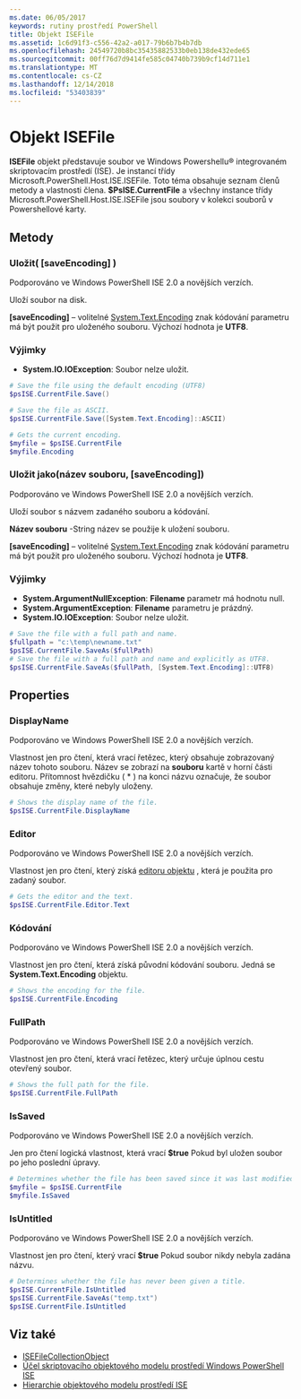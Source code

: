 ```yaml
---
ms.date: 06/05/2017
keywords: rutiny prostředí PowerShell
title: Objekt ISEFile
ms.assetid: 1c6d91f3-c556-42a2-a017-79b6b7b4b7db
ms.openlocfilehash: 24549720b8bc35435882533b0eb138de432ede65
ms.sourcegitcommit: 00ff76d7d9414fe585c04740b739b9cf14d711e1
ms.translationtype: MT
ms.contentlocale: cs-CZ
ms.lasthandoff: 12/14/2018
ms.locfileid: "53403839"
---
```

# <a name="the-isefile-object"></a>Objekt ISEFile

**ISEFile** objekt představuje soubor ve Windows Powershellu® integrovaném skriptovacím prostředí (ISE). Je instancí třídy Microsoft.PowerShell.Host.ISE.ISEFile. Toto téma obsahuje seznam členů metody a vlastnosti člena. **$PsISE.CurrentFile** a všechny instance třídy Microsoft.PowerShell.Host.ISE.ISEFile jsou soubory v kolekci souborů v Powershellové karty.

## <a name="methods"></a>Metody

### <a name="save-saveencoding-"></a>Uložit\( \[saveEncoding\] \)

Podporováno ve Windows PowerShell ISE 2.0 a novějších verzích.

Uloží soubor na disk.

**\[saveEncoding\]**  – volitelné [System.Text.Encoding](https://msdn.microsoft.com/library/system.text.encoding.aspx) znak kódování parametru má být použit pro uloženého souboru. Výchozí hodnota je **UTF8**.

### <a name="exceptions"></a>Výjimky

- **System.IO.IOException**: Soubor nelze uložit.

```powershell
# Save the file using the default encoding (UTF8)
$psISE.CurrentFile.Save()

# Save the file as ASCII.
$psISE.CurrentFile.Save([System.Text.Encoding]::ASCII)

# Gets the current encoding.
$myfile = $psISE.CurrentFile
$myfile.Encoding
```

### <a name="saveasfilename-saveencoding"></a>Uložit jako\(název souboru, \[saveEncoding\]\)

Podporováno ve Windows PowerShell ISE 2.0 a novějších verzích.

Uloží soubor s názvem zadaného souboru a kódování.

**Název souboru** -String název se použije k uložení souboru.

**\[saveEncoding\]**  – volitelné [System.Text.Encoding](https://msdn.microsoft.com/library/system.text.encoding.aspx) znak kódování parametru má být použit pro uloženého souboru. Výchozí hodnota je **UTF8**.

### <a name="exceptions"></a>Výjimky

- **System.ArgumentNullException**: **Filename** parametr má hodnotu null.
- **System.ArgumentException**: **Filename** parametru je prázdný.
- **System.IO.IOException**: Soubor nelze uložit.

```powershell
# Save the file with a full path and name.
$fullpath = "c:\temp\newname.txt"
$psISE.CurrentFile.SaveAs($fullPath)
# Save the file with a full path and name and explicitly as UTF8.
$psISE.CurrentFile.SaveAs($fullPath, [System.Text.Encoding]::UTF8)
```

## <a name="properties"></a>Properties

### <a name="displayname"></a>DisplayName

Podporováno ve Windows PowerShell ISE 2.0 a novějších verzích.

Vlastnost jen pro čtení, která vrací řetězec, který obsahuje zobrazovaný název tohoto souboru. Název se zobrazí na **souboru** kartě v horní části editoru. Přítomnost hvězdičku \( \* \) na konci názvu označuje, že soubor obsahuje změny, které nebyly uloženy.

```powershell
# Shows the display name of the file.
$psISE.CurrentFile.DisplayName
```

### <a name="editor"></a>Editor

Podporováno ve Windows PowerShell ISE 2.0 a novějších verzích.

Vlastnost jen pro čtení, který získá [editoru objektu](The-ISEEditor-Object.md) , která je použita pro zadaný soubor.

```powershell
# Gets the editor and the text.
$psISE.CurrentFile.Editor.Text
```

### <a name="encoding"></a>Kódování

Podporováno ve Windows PowerShell ISE 2.0 a novějších verzích.

Vlastnost jen pro čtení, která získá původní kódování souboru. Jedná se **System.Text.Encoding** objektu.

```powershell
# Shows the encoding for the file.
$psISE.CurrentFile.Encoding
```

### <a name="fullpath"></a>FullPath

Podporováno ve Windows PowerShell ISE 2.0 a novějších verzích.

Vlastnost jen pro čtení, která vrací řetězec, který určuje úplnou cestu otevřený soubor.

```powershell
# Shows the full path for the file.
$psISE.CurrentFile.FullPath
```

### <a name="issaved"></a>IsSaved

Podporováno ve Windows PowerShell ISE 2.0 a novějších verzích.

Jen pro čtení logická vlastnost, která vrací **$true** Pokud byl uložen soubor po jeho poslední úpravy.

```powershell
# Determines whether the file has been saved since it was last modified.
$myfile = $psISE.CurrentFile
$myfile.IsSaved
```

### <a name="isuntitled"></a>IsUntitled

Podporováno ve Windows PowerShell ISE 2.0 a novějších verzích.

Vlastnost jen pro čtení, který vrací **$true** Pokud soubor nikdy nebyla zadána názvu.

```powershell
# Determines whether the file has never been given a title.
$psISE.CurrentFile.IsUntitled
$psISE.CurrentFile.SaveAs("temp.txt")
$psISE.CurrentFile.IsUntitled
```

## <a name="see-also"></a>Viz také

- [ISEFileCollectionObject](The-ISEFileCollection-Object.md)
- [Účel skriptovacího objektového modelu prostředí Windows PowerShell ISE](Purpose-of-the-Windows-PowerShell-ISE-Scripting-Object-Model.md)
- [Hierarchie objektového modelu prostředí ISE](The-ISE-Object-Model-Hierarchy.md)